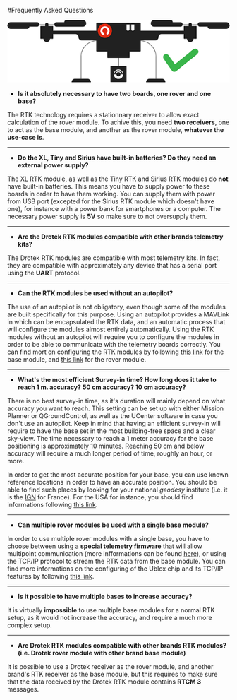 #Frequently Asked Questions

<p align="center">
  <img src="./images/drok.png?raw=true" alt="Drone Drotek"/>
</p>

* **Is it absolutely necessary to have two boards, one rover and one base?**

The RTK technology requires a stationnary receiver to allow exact calculation of the rover module. To achive this, you need **two receivers**, one to act as the base module, and another as the rover module, **whatever the use-case is**. 

-----

* **Do the XL, Tiny and Sirius have built-in batteries? Do they need an external power supply?**

The XL RTK module, as well as the Tiny RTK and Sirius RTK modules do **not** have built-in batteries. This means you have to supply power to these boards in order to have them working. You can supply them with power from USB port (excepted for the Sirius RTK module which doesn't have one), for instance with a power bank for smartphones or a computer. The necessary power supply is **5V** so make sure to not oversupply them.

-----

* **Are the Drotek RTK modules compatible with other brands telemetry kits?**

The Drotek RTK modules are compatible with most telemetry kits. In fact, they are compatible with approximately any device that has a serial port using the **UART** protocol. 

-----

* **Can the RTK modules be used without an autopilot?**

The use of an autopilot is not obligatory, even though some of the modules are built specifically for this purpose. Using an autopilot provides a MAVLink in which can be encapsulated the RTK data, and an automatic process that will configure the modules almost entirely automatically. Using the RTK modules without an autopilot will require you to configure the modules in order to be able to communicate with the telemetry boards correctly. You can find mort on configuring the RTK modules by following [this link](https://valentinipanini.gitbooks.io/doc-rtk/content/base/configure.html) for the base module, and [this link](https://valentinipanini.gitbooks.io/doc-rtk/content/rover/configure.html) for the rover module.

-----

* **What's the most efficient Survey-in time? How long does it take to reach 1 m. accuracy? 50 cm accuracy? 10 cm accuracy?**

There is no best survey-in time, as it's duration will mainly depend on what accuracy you want to reach. This setting can be set up with either Mission Planner or QGroundControl, as well as the UCenter software in case you don't use an autopilot. Keep in mind that having an efficient survey-in will require to have the base set in the most building-free space and a clear sky-view. The time necessary to reach a 1 meter accuracy for the base positioning is approximately 10 minutes. Reaching 50 cm and below accuracy will require a much longer period of time, roughly an hour, or more. 

In order to get the most accurate position for your base, you can use known reference locations in order to have an accurate position. You should be able to find such places by looking for your national _geodesy_ institute (i.e. it is the [IGN](http://geodesie.ign.fr/index.php?page=points_geodesiques) for France). For the USA for instance, you should find informations following [this link](https://www.ngs.noaa.gov/).

-----

* **Can multiple rover modules be used with a single base module?**

In order to use multiple rover modules with a single base, you have to choose between using a **special telemetry firmware** that will allow multipoint communication (more infformations can be found [here](http://ardupilot.org/copter/docs/common-telemetry-landingpage.html)), or using the TCP/IP protocol to stream the RTK data from the base module. You can find more informations on the configuring of the Ublox chip and its TCP/IP features by following [this link](https://www.u-blox.com/en/product/neo-m8p-series).

-----

* **Is it possible to have multiple bases to increase accuracy?**

It is virtually **impossible** to use multiple base modules for a normal RTK setup, as it would not increase the accuracy, and require a much more complex setup.

-----

* **Are Drotek RTK modules compatible with other brands RTK modules? (i.e. Drotek rover module with other brand base module)**

It is possible to use a Drotek receiver as the rover module, and another brand's RTK receiver as the base module, but this requires to make sure that the data received by the Drotek RTK module contains **RTCM 3** messages.

